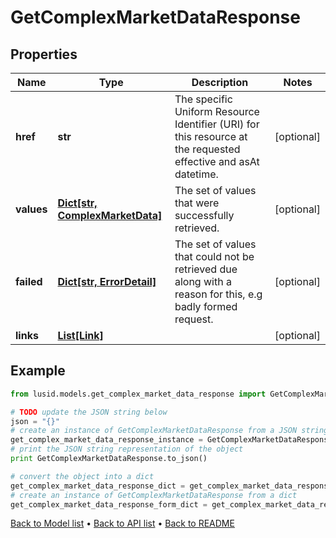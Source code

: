 # GetComplexMarketDataResponse


## Properties
Name | Type | Description | Notes
------------ | ------------- | ------------- | -------------
**href** | **str** | The specific Uniform Resource Identifier (URI) for this resource at the requested effective and asAt datetime. | [optional] 
**values** | [**Dict[str, ComplexMarketData]**](ComplexMarketData.md) | The set of values that were successfully retrieved. | [optional] 
**failed** | [**Dict[str, ErrorDetail]**](ErrorDetail.md) | The set of values that could not be retrieved due along with a reason for this, e.g badly formed request. | [optional] 
**links** | [**List[Link]**](Link.md) |  | [optional] 

## Example

```python
from lusid.models.get_complex_market_data_response import GetComplexMarketDataResponse

# TODO update the JSON string below
json = "{}"
# create an instance of GetComplexMarketDataResponse from a JSON string
get_complex_market_data_response_instance = GetComplexMarketDataResponse.from_json(json)
# print the JSON string representation of the object
print GetComplexMarketDataResponse.to_json()

# convert the object into a dict
get_complex_market_data_response_dict = get_complex_market_data_response_instance.to_dict()
# create an instance of GetComplexMarketDataResponse from a dict
get_complex_market_data_response_form_dict = get_complex_market_data_response.from_dict(get_complex_market_data_response_dict)
```
[Back to Model list](../README.md#documentation-for-models) &#8226; [Back to API list](../README.md#documentation-for-api-endpoints) &#8226; [Back to README](../README.md)


